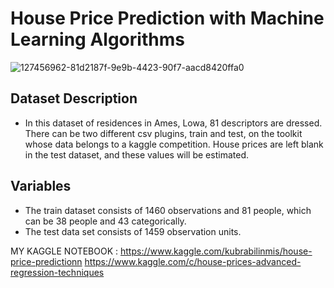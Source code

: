 # House Price Prediction with Machine Learning Algorithms

![127456962-81d2187f-9e9b-4423-90f7-aacd8420ffa0](https://user-images.githubusercontent.com/81189969/149675274-e6ee9312-11f3-417c-a2d6-459b6fd77bb4.png)

## Dataset Description
* In this dataset of residences in Ames, Lowa, 81 descriptors are dressed.
There can be two different csv plugins, train and test, on the toolkit whose data belongs to a kaggle competition.
House prices are left blank in the test dataset, and these values will be estimated.

## Variables 
* The train dataset consists of 1460 observations and 81 people, which can be 38 people and 43 categorically.
* The test data set consists of 1459 observation units.


MY KAGGLE NOTEBOOK : https://www.kaggle.com/kubrabilinmis/house-price-predictionn
https://www.kaggle.com/c/house-prices-advanced-regression-techniques
